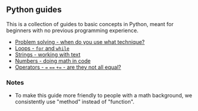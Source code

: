 ## Python guides

This is a collection of guides to basic concepts in Python, meant for beginners with no previous programming experience.

* [Problem solving - when do you use what technique?](problem-solving.md)
* [Loops - `for` and `while`](loops.md)
* [Strings - working with text](strings.md)
* [Numbers - doing math in code](numbers.md)
* [Operators - `=` `==` `+=` - are they not all equal?](operators.md)

### Notes

* To make this guide more friendly to people with a math background, we consistently use "method" instead of "function".